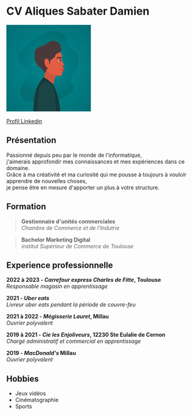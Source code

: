 # CV Aliques Sabater Damien

![Photo de profil](https://github.com/Damienaliques12/CV/blob/main/t%C3%A9l%C3%A9chargement.jpg)

[Profil Linkedin](https://www.linkedin.com/in/damienaliquessabater/)

## Présentation  
Passionné depuis peu par le monde de l'informatique,  
j'aimerais approfondir mes connaissances et mes expériences dans ce domaine.  
Grâce à ma créativité  et ma curiosité qui me pousse à toujours à vouloir apprendre de nouvelles choses,  
je pense être en mesure d'apporter un plus à votre structure.

## Formation

>**Gestionnaire d'unités commerciales**  
_Chambre de Commerce et de l'Indutrie_

>**Bachelor Marketing Digital**  
_institut Supérieur de Commerce de Toulouse_

## Experience professionnelle


**2022 à 2023 - _Carrefour express Charles de Fitte_, Toulouse**  
_Responsable magasin en apprentissage_

**2021 - _Uber eats_**  
_Livreur uber eats pendant la période de couvre-feu_

**2021 à 2022 - _Mégisserie Lauret_, Millau**  
_Ouvrier polyvalent_

**2019 à 2021 - _Cie les Enjoliveurs_, 12230 Ste Eulalie de Cernon**  
_Chargé administratif et commercial en apprentissage_

**2019 - _MacDonald's_ Millau**  
_Ouvrier polyvalent_

## Hobbies

* Jeux vidéos
* Cinématographie
* Sports
